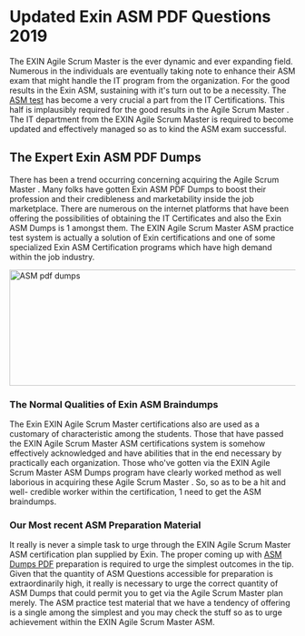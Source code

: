 <h1><strong>Updated Exin ASM PDF Questions 2019</strong></h1>
<p>The EXIN Agile Scrum Master is the ever dynamic and ever expanding field. Numerous in the individuals are eventually taking note to enhance their ASM exam that might handle the IT program from the organization. For the good results in the Exin ASM, sustaining with it's turn out to be a necessity. The <a href="https://www.securedumps.com/ASM-cheat-sheet.html">ASM test</a> has become a very crucial a part from the IT Certifications. This half is implausibly required for the good results in the Agile Scrum Master . The IT department from the EXIN Agile Scrum Master is required to become updated and effectively managed so as to kind the ASM exam successful.</p>
<h2><strong>The Expert Exin ASM PDF Dumps</strong></h2>
<p>There has been a trend occurring concerning acquiring the Agile Scrum Master . Many folks have gotten Exin ASM PDF Dumps to boost their profession and their credibleness and marketability inside the job marketplace. There are numerous on the internet platforms that have been offering the possibilities of obtaining the IT Certificates and also the Exin ASM Dumps is 1 amongst them. The EXIN Agile Scrum Master ASM practice test system is actually a solution of Exin certifications and one of some specialized Exin ASM Certification programs which have high demand within the job industry.</p>
<p><a href="https://www.securedumps.com/ASM-cheat-sheet.html"><img src="https://i.imgur.com/LkNlujf.jpg" alt="ASM pdf dumps" width="550" height="204" /></a></p>
<h3><strong>The Normal Qualities of Exin ASM Braindumps</strong></h3>
<p>The Exin EXIN Agile Scrum Master certifications also are used as a customary of characteristic among the students. Those that have passed the EXIN Agile Scrum Master ASM certifications system is somehow effectively acknowledged and have abilities that in the end necessary by practically each organization. Those who've gotten via the EXIN Agile Scrum Master ASM Dumps program have clearly worked method as well laborious in acquiring these Agile Scrum Master . So, so as to be a hit and well- credible worker within the certification, 1 need to get the ASM braindumps.</p>
<h3><strong>Our Most recent ASM Preparation Material</strong></h3>
<p>It really is never a simple task to urge through the EXIN Agile Scrum Master ASM certification plan supplied by Exin. The proper coming up with <a href="https://www.securedumps.com/ASM-cheat-sheet.html">ASM Dumps PDF</a> preparation is required to urge the simplest outcomes in the tip. Given that the quantity of ASM Questions accessible for preparation is extraordinarily high, it really is necessary to urge the correct quantity of ASM Dumps that could permit you to get via the Agile Scrum Master  plan merely. The ASM practice test material that we have a tendency of offering is a single among the simplest and you may check the stuff so as to urge achievement within the EXIN Agile Scrum Master ASM.</p>
